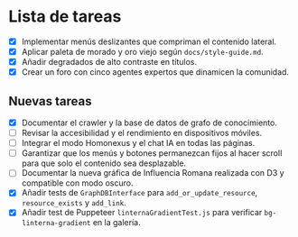 # Lista de tareas
- [x] Implementar menús deslizantes que compriman el contenido lateral.
- [x] Aplicar paleta de morado y oro viejo según `docs/style-guide.md`.
- [x] Añadir degradados de alto contraste en títulos.
- [x] Crear un foro con cinco agentes expertos que dinamicen la comunidad.

## Nuevas tareas
 - [x] Documentar el crawler y la base de datos de grafo de conocimiento.
- [ ] Revisar la accesibilidad y el rendimiento en dispositivos móviles.
- [ ] Integrar el modo Homonexus y el chat IA en todas las páginas.
- [ ] Garantizar que los menús y botones permanezcan fijos al hacer scroll para que solo el contenido sea desplazable.
- [ ] Documentar la nueva gráfica de Influencia Romana realizada con D3 y compatible con modo oscuro.
- [x] Añadir tests de `GraphDBInterface` para `add_or_update_resource`, `resource_exists` y `add_link`.
- [x] Añadir test de Puppeteer `linternaGradientTest.js` para verificar `bg-linterna-gradient` en la galería.
